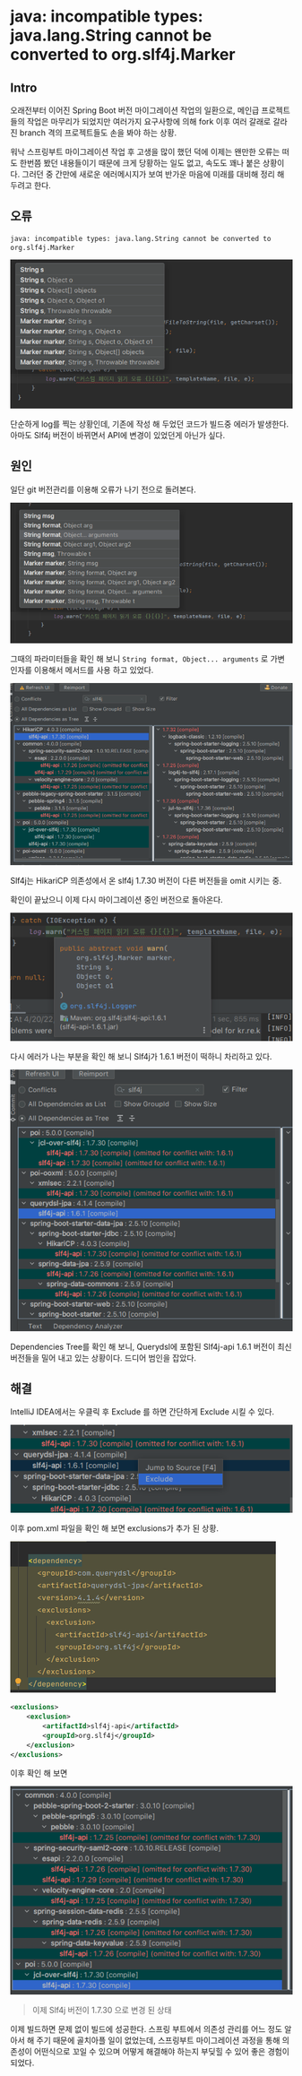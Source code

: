 # java: incompatible types: java.lang.String cannot be converted to org.slf4j.Marker

## Intro

오래전부터 이어진 Spring Boot 버전 마이그레이션 작업의 일환으로, 메인급 프로젝트들의 작업은 마무리가 되었지만 여러가지 요구사항에 의해 fork 이후 여러 갈래로 갈라진 branch 격의 프로젝트들도 손을 봐야 하는 상황.

워낙 스프링부트 마이그레이션 작업 후 고생을 많이 했던 덕에 이제는 왠만한 오류는 떠도 한번쯤 봤던 내용들이기 때문에 크게 당황하는 일도 없고, 속도도 꽤나 붙은 상황이다. 그러던 중 간만에 새로운 에러메시지가 보여 반가운 마음에 미래를 대비해 정리 해 두려고 한다.

## 오류

```
java: incompatible types: java.lang.String cannot be converted to org.slf4j.Marker
```

![image-20220420111740586](https://raw.githubusercontent.com/Shane-Park/mdblog/main/devlife/todayError/20220420.assets/image-20220420111740586.png)

단순하게 log를 찍는 상황인데, 기존에 작성 해 두었던 코드가 빌드중 에러가 발생한다. 아마도 Slf4j 버전이 바뀌면서 API에 변경이 있었던게 아닌가 싶다.

## 원인

일단 git 버전관리를 이용해 오류가 나기 전으로 돌려본다.

![image-20220420113209474](https://raw.githubusercontent.com/Shane-Park/mdblog/main/devlife/todayError/20220420.assets/image-20220420113209474.png)

그때의 파라미터들을 확인 해 보니 `String format, Object... arguments` 로 가변 인자를 이용해서 메서드를 사용 하고 있었다.

![image-20220420113345739](https://raw.githubusercontent.com/Shane-Park/mdblog/main/devlife/todayError/20220420.assets/image-20220420113345739.png)

Slf4j는 HikariCP 의존성에서 온 slf4j 1.7.30 버전이 다른 버전들을 omit 시키는 중.

확인이 끝났으니 이제 다시 마이그레이션 중인 버전으로 돌아온다.

![image-20220420113557766](https://raw.githubusercontent.com/Shane-Park/mdblog/main/devlife/todayError/20220420.assets/image-20220420113557766.png)

다시 에러가 나는 부분을 확인 해 보니 Slf4j가 1.6.1 버전이 떡하니 차리하고 있다.

![image-20220420113737738](https://raw.githubusercontent.com/Shane-Park/mdblog/main/devlife/todayError/20220420.assets/image-20220420113737738.png)

Dependencies Tree를 확인 해 보니, Querydsl에 포함된 Slf4j-api 1.6.1 버전이 최신 버전들을 밀어 내고 있는 상황이다. 드디어 범인을 잡았다.

## 해결

IntelliJ IDEA에서는 우클릭 후 Exclude 를 하면 간단하게 Exclude 시킬 수 있다.

![image-20220420114747066](https://raw.githubusercontent.com/Shane-Park/mdblog/main/devlife/todayError/20220420.assets/image-20220420114747066.png)

이후 pom.xml 파일을 확인 해 보면 exclusions가 추가 된 상황.

![image-20220420114903155](https://raw.githubusercontent.com/Shane-Park/mdblog/main/devlife/todayError/20220420.assets/image-20220420114903155.png)

```xml
<exclusions>
    <exclusion>
        <artifactId>slf4j-api</artifactId>
        <groupId>org.slf4j</groupId>
    </exclusion>
</exclusions>
```

이후 확인 해 보면

![image-20220420115110858](https://raw.githubusercontent.com/Shane-Park/mdblog/main/devlife/todayError/20220420.assets/image-20220420115110858.png)

> 이제 Slf4j 버전이 1.7.30 으로 변경 된 상태

이제 빌드하면 문제 없이 빌드에 성공한다. 스프링 부트에서 의존성 관리를 어느 정도 알아서 해 주기 때문에 골치아플 일이 없었는데, 스프링부트 마이그레이션 과정을 통해 의존성이 어떤식으로 꼬일 수 있으며 어떻게 해결해야 하는지 부딪힐 수 있어 좋은 경험이 되었다.